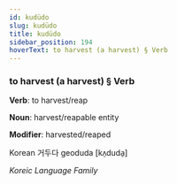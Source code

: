 ```yaml
---
id: kudüdo
slug: kudüdo
title: kudüdo
sidebar_position: 194
hoverText: to harvest (a harvest) § Verb
---
```


### to harvest (a harvest) § Verb

**Verb**: to harvest/reap

**Noun**: harvest/reapable entity

**Modifier**: harvested/reaped

Korean 거두다 geoduda [kʌ̹duda̠]

*Koreic Language Family*